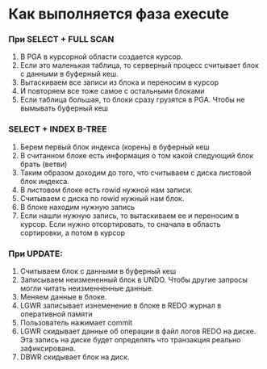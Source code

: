 # Как выполняется фаза execute


### При SELECT + FULL SCAN
  1. В PGA в курсорной области создается курсор.
  2. Если это маленькая таблица, то серверный процесс считывает блок с данными в буферный кеш.
  3. Вытаскиваем все записи из блока и переносим в курсор
  4. И повторяем все тоже самое с остальными блоками
  5. Если таблица большая, то блоки сразу грузятся в PGA. Чтобы не вымывать буферный кеш
  
### SELECT + INDEX B-TREE
  1. Берем первый блок индекса (корень) в буферный кеш
  2. В считанном блоке есть информация о том какой следующий блок брать (ветви)
  3. Таким образом доходим до того, что считываем с диска листовой блок индекса.
  4. В листовом блоке есть rowid нужной нам записи.
  5. Считываем с диска по rowid нужный нам блок. 
  6. В блоке находим нужную запись
  7. Если нашли нужную запись, то вытаскиваем ее и переносим в курсор. Если нужно отсортировать, то сначала в область сортировки, а потом в курсор

### При UPDATE: 
  1. Считываем блок с данными в буферный кеш
  2. Записываем неизмененный блок в UNDO. Чтобы другие запросы могли читать неизменненные данные. 
  3. Меняем данные в блоке.
  4. LGWR записывает изнеменение в блоке в REDO журнал в оперативной памяти
  5. Пользователь нажимает commit
  6. LGWR скидывает данные об операции в файл логов REDO на диске. Эта запись на диске будет определять что транзакция реально зафиксирована.
  7. DBWR скидывает блок на диск.